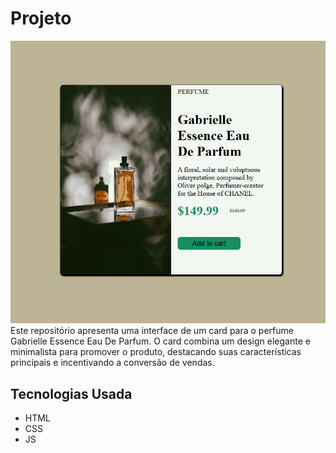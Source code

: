# Projeto
<img src="design/perfdesign.gif">
Este repositório apresenta uma interface de um card para o perfume Gabrielle Essence Eau De Parfum. O card combina um design elegante e minimalista para promover o produto, destacando suas características principais e incentivando a conversão de vendas.

## Tecnologias Usada
- HTML
- CSS
- JS
